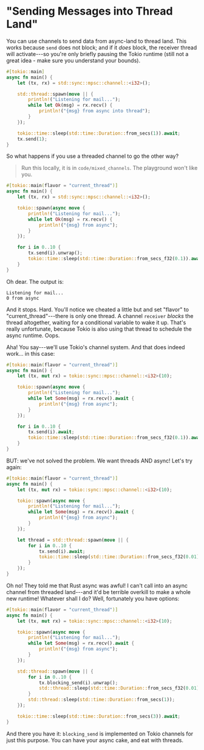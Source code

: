 # "Sending Messages into Thread Land"

You can use channels to send data from async-land to thread land. This works because `send` does not block; and if it *does* block, the receiver thread will activate---so you're only briefly pausing the Tokio runtime (still not a great idea - make sure you understand your bounds).

```rust
#[tokio::main]
async fn main() {
    let (tx, rx) = std::sync::mpsc::channel::<i32>();

    std::thread::spawn(move || {
        println!("Listening for mail...");
        while let Ok(msg) = rx.recv() {
            println!("{msg} from async into thread");
        }
    });

    tokio::time::sleep(std::time::Duration::from_secs(1)).await;
    tx.send(1);
}
```

So what happens if you use a threaded channel to go the other way?

> Run this locally, it is in `code/mixed_channels`. The playground won't like you.

```rust
#[tokio::main(flavor = "current_thread")]
async fn main() {
    let (tx, rx) = std::sync::mpsc::channel::<i32>();

    tokio::spawn(async move {
        println!("Listening for mail...");
        while let Ok(msg) = rx.recv() {
            println!("{msg} from async");
        }
    });

    for i in 0..10 {
        tx.send(i).unwrap();
        tokio::time::sleep(std::time::Duration::from_secs_f32(0.1)).await;
    }
}
```

Oh dear. The output is:

```
Listening for mail...
0 from async
```

And it stops. Hard. You'll notice we cheated a little but and set "flavor" to "current_thread"---there is only one thread. A channel `receiver` *blocks* the thread altogether, waiting for a conditional variable to wake it up. That's really unfortunate, because Tokio is also using that thread to schedule the async runtime. Oops.

Aha! You say---we'll use Tokio's channel system. And that does indeed work... in this case:

```rust
#[tokio::main(flavor = "current_thread")]
async fn main() {
    let (tx, mut rx) = tokio::sync::mpsc::channel::<i32>(10);

    tokio::spawn(async move {
        println!("Listening for mail...");
        while let Some(msg) = rx.recv().await {
            println!("{msg} from async");
        }
    });

    for i in 0..10 {
        tx.send(i).await;
        tokio::time::sleep(std::time::Duration::from_secs_f32(0.1)).await;
    }
}
```

BUT: we've not solved the problem. We want threads AND async! Let's try again:

```rust
#[tokio::main(flavor = "current_thread")]
async fn main() {
    let (tx, mut rx) = tokio::sync::mpsc::channel::<i32>(10);

    tokio::spawn(async move {
        println!("Listening for mail...");
        while let Some(msg) = rx.recv().await {
            println!("{msg} from async");
        }
    });

    let thread = std::thread::spawn(move || {
        for i in 0..10 {
            tx.send(i).await;
            tokio::time::sleep(std::time::Duration::from_secs_f32(0.01)).await;
        }
    });
}
```

Oh no! They told me that Rust async was awful! I can't call into an async channel from threaded land---and it'd be terrible overkill to make a whole new runtime! Whatever shall I do? Well, fortunately you have options:

```rust
#[tokio::main(flavor = "current_thread")]
async fn main() {
    let (tx, mut rx) = tokio::sync::mpsc::channel::<i32>(10);

    tokio::spawn(async move {
        println!("Listening for mail...");
        while let Some(msg) = rx.recv().await {
            println!("{msg} from async");
        }
    });

    std::thread::spawn(move || {
        for i in 0..10 {
            tx.blocking_send(i).unwrap();
            std::thread::sleep(std::time::Duration::from_secs_f32(0.01));
        }
        std::thread::sleep(std::time::Duration::from_secs(1));
    });

    tokio::time::sleep(std::time::Duration::from_secs(3)).await;
}
```

And there you have it: `blocking_send` is implemented on Tokio channels for just this purpose. You can have your async cake, and eat with threads.